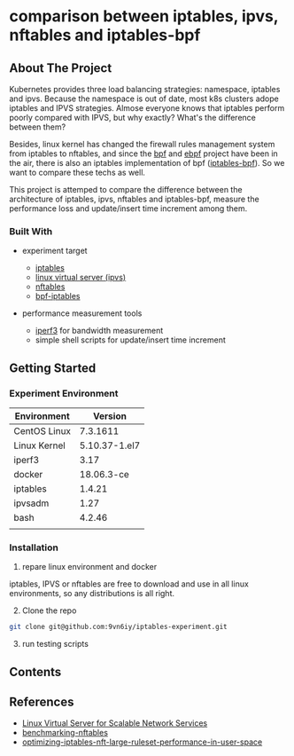 # comparison between iptables, ipvs, nftables and iptables-bpf

## About The Project 

Kubernetes provides three load balancing strategies: namespace, iptables and ipvs. Because the namespace is out of 
date, most k8s clusters adope iptables and IPVS strategies. Almose everyone knows that iptables perform poorly 
compared with IPVS, but why exactly? What's the difference between them? 

Besides, linux kernel has changed the firewall rules management system from iptables to nftables, and since the 
[bpf](https://www.kernel.org/doc/Documentation/networking/filter.txt) and [ebpf](https://ebpf.io/) project have been 
in the air, there is also an iptables implementation of bpf 
([iptables-bpf](https://github.com/mbertrone/bpf-iptables)). So we want to compare these techs as well. 

This project is attemped to compare the difference between the architecture of iptables, ipvs, nftables and 
iptables-bpf, measure the performance loss and update/insert time increment among them. 

### Built With 

* experiment target
    * [iptables](https://netfilter.org/projects/iptables/index.html)
    * [linux virtual server (ipvs)](http://www.linuxvirtualserver.org/)
    * [nftables](https://netfilter.org/projects/nftables/index.html)
    * [bpf-iptables](https://github.com/mbertrone/bpf-iptables)

* performance measurement tools
    * [iperf3](https://iperf.fr/iperf-download.php) for bandwidth measurement
    * simple shell scripts for update/insert time increment

## Getting Started 

### Experiment Environment

| Environment  |       Version |
| ------------ | ------------- |
| CentOS Linux |      7.3.1611 |
| Linux Kernel | 5.10.37-1.el7 |
| iperf3       |          3.17 |
| docker       |    18.06.3-ce |
| iptables     |        1.4.21 |
| ipvsadm      |          1.27 |
| bash         |        4.2.46 |
|              |               |

### Installation

1. repare linux environment and docker 

iptables, IPVS or nftables are free to download and use in all linux environments, so any distributions is all right.

2. Clone the repo 

```sh
git clone git@github.com:9vn6iy/iptables-experiment.git
```

3. run testing scripts

## Contents

## References

* [Linux Virtual Server for Scalable Network Services](http://www.linuxvirtualserver.org/ols/lvs.pdf)
* [benchmarking-nftables](https://developers.redhat.com/blog/2017/04/11/benchmarking-nftables)
* [optimizing-iptables-nft-large-ruleset-performance-in-user-space](https://developers.redhat.com/blog/2020/04/27/optimizing-iptables-nft-large-ruleset-performance-in-user-space)


